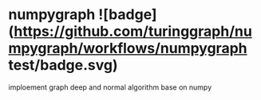 # numpygraph ![badge](https://github.com/turinggraph/numpygraph/workflows/numpygraph test/badge.svg)
imploement graph deep and normal algorithm base on numpy

